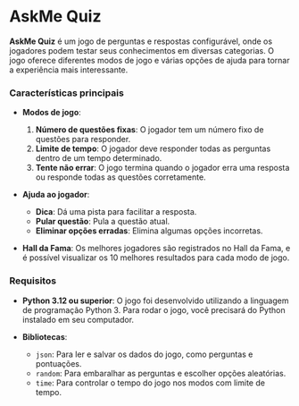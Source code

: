 # **AskMe Quiz**

**AskMe Quiz** é um jogo de perguntas e respostas configurável, onde os jogadores podem testar seus conhecimentos em diversas categorias. O jogo oferece diferentes modos de jogo e várias opções de ajuda para tornar a experiência mais interessante.

### **Características principais**
- **Modos de jogo**:
  1. **Número de questões fixas**: O jogador tem um número fixo de questões para responder.
  2. **Limite de tempo**: O jogador deve responder todas as perguntas dentro de um tempo determinado.
  3. **Tente não errar**: O jogo termina quando o jogador erra uma resposta ou responde todas as questões corretamente.

- **Ajuda ao jogador**:
  - **Dica**: Dá uma pista para facilitar a resposta.
  - **Pular questão**: Pula a questão atual.
  - **Eliminar opções erradas**: Elimina algumas opções incorretas.

- **Hall da Fama**: Os melhores jogadores são registrados no Hall da Fama, e é possível visualizar os 10 melhores resultados para cada modo de jogo.

### **Requisitos**
- **Python 3.12 ou superior**: O jogo foi desenvolvido utilizando a linguagem de programação Python 3. Para rodar o jogo, você precisará do Python instalado em seu computador.
  
- **Bibliotecas**:
  - `json`: Para ler e salvar os dados do jogo, como perguntas e pontuações.
  - `random`: Para embaralhar as perguntas e escolher opções aleatórias.
  - `time`: Para controlar o tempo do jogo nos modos com limite de tempo.

